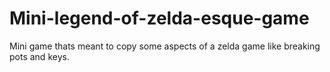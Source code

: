 # Mini-legend-of-zelda-esque-game
Mini game thats meant to copy some aspects of a zelda game like breaking pots and keys. 
